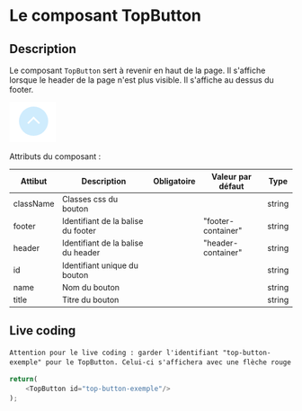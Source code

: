 # Le composant TopButton

## Description

Le composant `TopButton` sert à revenir en haut de la page.
Il s'affiche lorsque le header de la page n'est plus visible.
Il s'affiche au dessus du footer.

![bouton](../sources/button/top-button.png)

Attributs du composant :

| Attibut   | Description                                                        | Obligatoire | Valeur par défaut | Type |
| --------- | ------------------------------------------------------------------ | --------- | ------------------- | -----|
| className | Classes css du bouton                                              | &nbsp;    | &nbsp;              | string |
| footer    | Identifiant de la balise du footer                                 | &nbsp;    | "footer-container"  | string |
| header    | Identifiant de la balise du header                                 | &nbsp;    | "header-container"  | string |
| id        | Identifiant unique du bouton                                       | &nbsp;    | &nbsp;              | string |
| name      | Nom du bouton                                                      | &nbsp;    | &nbsp;              | string |
| title     | Titre du bouton                                                    | &nbsp;    | &nbsp;              | string |


## Live coding

`Attention pour le live coding : garder l'identifiant "top-button-exemple" pour le TopButton. Celui-ci s'affichera avec une flèche rouge`

```javascript showroom
return(
    <TopButton id="top-button-exemple"/>
);
```